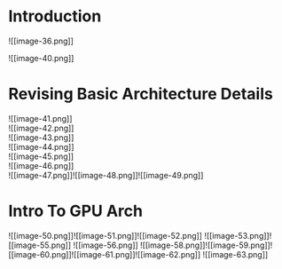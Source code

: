 # Introduction

![[image-36.png]]

![[image-40.png]]

# Revising Basic Architecture Details

![[image-41.png]]  
![[image-42.png]]  
![[image-43.png]]  
![[image-44.png]]  
![[image-45.png]]  
![[image-46.png]]  
![[image-47.png]]![[image-48.png]]![[image-49.png]]

# Intro To GPU Arch

![[image-50.png]]![[image-51.png]]![[image-52.png]] ![[image-53.png]]![[image-55.png]] ![[image-56.png]]
![[image-58.png]]![[image-59.png]]![[image-60.png]]![[image-61.png]]![[image-62.png]] ![[image-63.png]] 